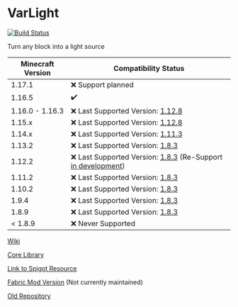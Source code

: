 # VarLight #

[![Build Status](https://flori-schwa.me/jenkins/job/VarLight/job/1.16.5/badge/icon)](https://flori-schwa.me/jenkins/job/VarLight/job/1.16.5/)

Turn any block into a light source

| Minecraft Version | Compatibility Status                                                                                                          |
|-------------------|-------------------------------------------------------------------------------------------------------------------------------|
| 1.17.1            | :x: Support planned                                                                                                           |
| 1.16.5            | :heavy_check_mark:                                                                                                            |
| 1.16.0 - 1.16.3   | :x: Last Supported Version: [1.12.8](https://github.com/flori-schwa/VarLightOld/releases/tag/1.12.8)                          |
| 1.15.x            | :x: Last Supported Version: [1.12.8](https://github.com/flori-schwa/VarLightOld/releases/tag/1.12.8)                          |
| 1.14.x            | :x: Last Supported Version: [1.11.3](https://github.com/flori-schwa/VarLightOld/releases/tag/1.11.3)                          |
| 1.13.2            | :x: Last Supported Version: [1.8.3](https://github.com/flori-schwa/VarLightOld/releases/tag/1.8.3)                            |
| 1.12.2            | :x: Last Supported Version: [1.8.3](https://github.com/flori-schwa/VarLightOld/releases/tag/1.8.3) (Re-Support [in development](https://github.com/flori-schwa/VarLight/tree/1.12.2)) |
| 1.11.2            | :x: Last Supported Version: [1.8.3](https://github.com/flori-schwa/VarLightOld/releases/tag/1.8.3)                            |
| 1.10.2            | :x: Last Supported Version: [1.8.3](https://github.com/flori-schwa/VarLightOld/releases/tag/1.8.3)                            |
| 1.9.4             | :x: Last Supported Version: [1.8.3](https://github.com/flori-schwa/VarLightOld/releases/tag/1.8.3)                            |
| 1.8.9             | :x: Last Supported Version: [1.8.3](https://github.com/flori-schwa/VarLightOld/releases/tag/1.8.3)                            |
| < 1.8.9           | :x: Never Supported                                                                                                           |


[Wiki](https://github.com/flori-schwa/VarLight/wiki)

[Core Library](https://github.com/flori-schwa/VarLight/tree/1.16.5/VarLightCore)

[Link to Spigot Resource](https://www.spigotmc.org/resources/varlight.65268/)

[Fabric Mod Version](https://github.com/flori-schwa/VarLightFabric) (Not currently maintained)

[Old Repository](https://github.com/flori-schwa/VarLightOld)
